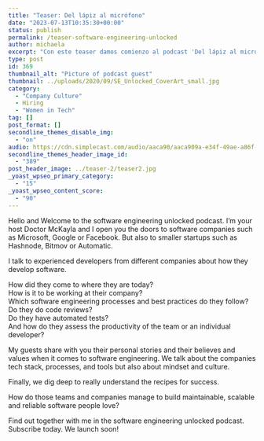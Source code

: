 ```yaml
---
title: "Teaser: Del lápiz al micrófono"
date: "2023-07-13T10:35:30+00:00"
status: publish
permalink: /teaser-software-engineering-unlocked
author: michaela
excerpt: "Con este teaser damos comienzo al podcast 'Del lápiz al micrófono: Escritura y podcast desde la montaña'"
type: post
id: 369
thumbnail_alt: "Picture of podcast guest"
thumbnail: ../uploads/2020/09/SE_Unlocked_CoverArt_small.jpg
category:
  - "Company Culture"
  - Hiring
  - "Women in Tech"
tag: []
post_format: []
secondline_themes_disable_img:
  - "on"
audio: https://cdn.simplecast.com/audio/aaca90/aaca909a-e34f-49ae-a86f-f59e4fa807f0/1aa416e5-6bd6-4c6a-9a6f-7424c1362aab/se_unlocked_trailer_tc.mp3
secondline_themes_header_image_id:
  - "389"
post_header_image: ../teaser-2/teaser2.jpg
_yoast_wpseo_primary_category:
  - "15"
_yoast_wpseo_content_score:
  - "90"
---
```


Hello and Welcome to the software engineering unlocked podcast. I’m your host Doctor McKayla and I open you the doors to software companies such as Microsoft, Google or Facebook. But also to smaller startups such as Hashnode, Bitmov or Automatic.

I talk to experienced developers from different companies about how they develop software.

How did they come to where they are today?  
 How is it to be working at their company?  
 Which software engineering processes and best practices do they follow?  
 Do they do code reviews?  
 Do they have automated tests?  
 And how do they assess the productivity of the team or an individual developer?

My guests share with you their personal stories and their believes and values when it comes to software engineering. We talk about the companies tech stack, processes, and tools but also about mindset and culture.

Finally, we dig deep to really understand the recipes for success.

How do those teams and companies manage to build maintainable, scalable and reliable software people love?

Find out together with me in the software engineering unlocked podcast.  
Subscribe today. We launch soon!
